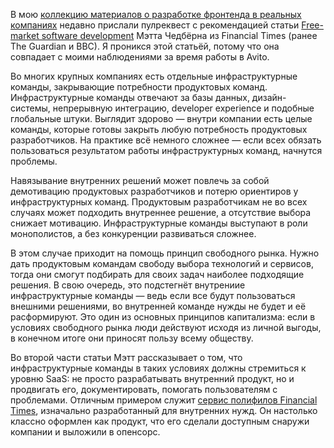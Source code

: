 В мою [коллекцию материалов о разработке фронтенда в реальных компаниях](https://github.com/andrew--r/frontend-case-studies) недавно прислали пулреквест с рекомендацией статьи [Free-market software development](http://matt.chadburn.co.uk/notes/teams-as-services.html) Мэтта Чедбёрна из Financial Times (ранее The Guardian и BBC). Я проникся этой статьёй, потому что она совпадает с моими наблюдениями за время работы в Avito.

Во многих крупных компаниях есть отдельные инфраструктурные команды, закрывающие потребности продуктовых команд. Инфраструктурные команды отвечают за базы данных, дизайн-системы, непрерывную интеграцию, developer experience и подобные глобальные штуки. Выглядит здорово — внутри компании есть целые команды, которые готовы закрыть любую потребность продуктовых разработчиков. На практике всё немного сложнее — если всех обязать пользоваться результатом работы инфраструктурных команд, начнутся проблемы.

Навязывание внутренних решений может повлечь за собой демотивацию продуктовых разработчиков и потерю ориентиров у инфраструктурных команд. Продуктовым разработчикам не во всех случаях может подходить внутреннее решение, а отсутствие выбора снижает мотивацию. Инфраструктурные команды выступают в роли монополистов, а без конкуренции развиваться сложнее.

В этом случае приходит на помощь принцип свободного рынка. Нужно дать продуктовым командам свободу выбора технологий и сервисов, тогда они смогут подбирать для своих задач наиболее подходящие решения. В свою очередь, это подстегнёт внутрениие инфраструктурные команды — ведь если все будут пользоваться внешними решениями, во внутренней команде нужды не будет и её расформируют. Это один из основных принципов капитализма: если в условиях свободного рынка люди действуют исходя из личной выгоды, в конечном итоге они приносят пользу всему обществу.

Во второй части статьи Мэтт рассказывает о том, что инфраструктурные команды в таких условиях должны стремиться к уровню SaaS: не просто разрабатывать внутренний продукт, но и продвигать его, документировать, помогать пользователям с проблемами. Отличным примером служит [сервис полифилов Financial Times](https://cdn.polyfill.io/v2/docs/), изначально разработанный для внутренних нужд. Он настолько классно оформлен как продукт, что его сделали доступным снаружи компании и выложили в опенсорс.
